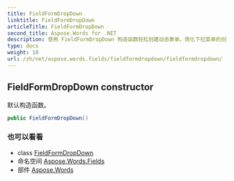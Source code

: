 ```yaml
---
title: FieldFormDropDown
linktitle: FieldFormDropDown
articleTitle: FieldFormDropDown
second_title: Aspose.Words for .NET
description: 使用 FieldFormDropDown 构造函数轻松创建动态表单。简化下拉菜单的创建，提升用户体验！
type: docs
weight: 10
url: /zh/net/aspose.words.fields/fieldformdropdown/fieldformdropdown/
---
```

## FieldFormDropDown constructor

默认构造函数。

```csharp
public FieldFormDropDown()
```

### 也可以看看

* class [FieldFormDropDown](../)
* 命名空间 [Aspose.Words.Fields](../../../aspose.words.fields/)
* 部件 [Aspose.Words](../../../)
